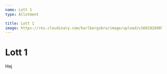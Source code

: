 ```yaml
---
name: Lott 1
type: Allotment

title: Lott 1
image: https://res.cloudinary.com/karlbergsbro/image/upload/v1601926905/karlbergsbro/5f7b76f7f1b50f81927034fb.jpg
---
```

# Lott 1

Hej